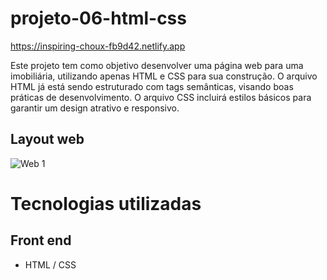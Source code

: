 # projeto-06-html-css

https://inspiring-choux-fb9d42.netlify.app

Este projeto tem como objetivo desenvolver uma página web para uma imobiliária, utilizando apenas HTML e CSS para sua construção. O arquivo HTML já está sendo estruturado com tags semânticas, visando boas práticas de desenvolvimento. O arquivo CSS incluirá estilos básicos para garantir um design atrativo e responsivo.

## Layout web
![Web 1](https://github.com/dev-jefferson-lopes/projeto-06-html-css/blob/main/assets/img/pagina.png)

# Tecnologias utilizadas
## Front end
- HTML / CSS 